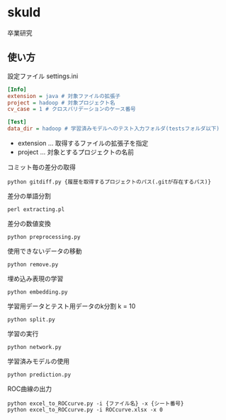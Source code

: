 # skuld
卒業研究

## 使い方
設定ファイル settings.ini
```ini
[Info]
extension = java # 対象ファイルの拡張子
project = hadoop # 対象プロジェクト名
cv_case = 1 # クロスバリデーションのケース番号

[Test]
data_dir = hadoop # 学習済みモデルへのテスト入力フォルダ(testsフォルダ以下)
```
* extension … 取得するファイルの拡張子を指定
* project … 対象とするプロジェクトの名前

コミット毎の差分の取得
```
python gitdiff.py {履歴を取得するプロジェクトのパス(.gitが存在するパス)}
```

差分の単語分割
```
perl extracting.pl
```

差分の数値変換
```
python preprocessing.py
```

使用できないデータの移動
```
python remove.py
```

埋め込み表現の学習
```
python embedding.py
```

学習用データとテスト用データのk分割 k = 10
```
python split.py
```

学習の実行
```
python network.py
```

学習済みモデルの使用
```
python prediction.py
```

ROC曲線の出力
```
python excel_to_ROCcurve.py -i {ファイル名} -x {シート番号}
python excel_to_ROCcurve.py -i ROCcurve.xlsx -x 0
```